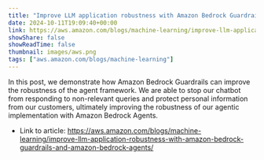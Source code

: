 ```yaml
---
title: "Improve LLM application robustness with Amazon Bedrock Guardrails and Amazon Bedrock Agents"
date: 2024-10-11T19:09:40+00:00
link: https://aws.amazon.com/blogs/machine-learning/improve-llm-application-robustness-with-amazon-bedrock-guardrails-and-amazon-bedrock-agents/
showShare: false
showReadTime: false
thumbnail: images/aws.png
tags: ["aws.amazon.com/blogs/machine-learning"]
---
```

In this post, we demonstrate how Amazon Bedrock Guardrails can improve the robustness of the agent framework. We are able to stop our chatbot from responding to non-relevant queries and protect personal information from our customers, ultimately improving the robustness of our agentic implementation with Amazon Bedrock Agents.

- Link to article: https://aws.amazon.com/blogs/machine-learning/improve-llm-application-robustness-with-amazon-bedrock-guardrails-and-amazon-bedrock-agents/